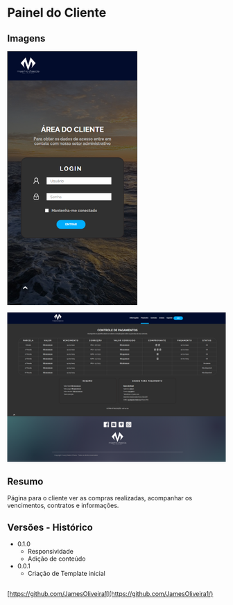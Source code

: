 # Painel do Cliente

## Imagens

  <p>    
  <img src="Shared/01.PNG" width="300" alt="preview">
  </p>

  <p>    
  <img src="Shared/02.png" width="600" alt="preview">
  </p>

## Resumo

Página para o cliente ver as compras realizadas, acompanhar os vencimentos, contratos e informações. 

## Versões - Histórico

* 0.1.0
    * Responsividade
    * Adição de conteúdo
* 0.0.1
    * Criação de Template inicial

## 

[https://github.com/JamesOliveira1](https://github.com/JamesOliveira1/)